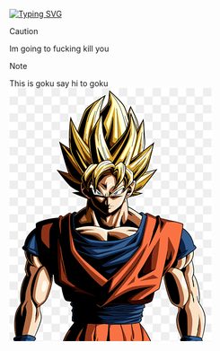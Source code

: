 [![Typing SVG](https://readme-typing-svg.demolab.com?font=Arial&size=30&pause=1000&color=F7F7F7&background=FFFFFF00&vCenter=true&random=false&width=435&lines=%3A3)](https://git.io/typing-svg)
> [!CAUTION]
> Im going to fucking kill you

> [!NOTE]
> This is goku say hi to goku
> ![](https://github.com/RedDoesStuff/RedDoesStuff/blob/main/png-transparent-goku-dragon-ball-xenoverse-2-majin-buu-vegeta-goku-thumbnail.png)

